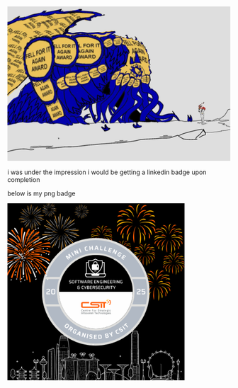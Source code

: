 <p align="center">
    <img src="chud.png" width=1000>
</p>

i was under the impression i would be getting a linkedin badge upon completion  

below is my png badge

<img src="badge.png" width=400>